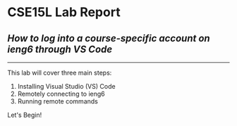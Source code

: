 # **CSE15L Lab Report**
## *How to log into a course-specific account on ieng6 through VS Code*

---

This lab will cover three main steps:
1. Installing Visual Studio (VS) Code
2. Remotely connecting to ieng6
3. Running remote commands

Let's Begin!
